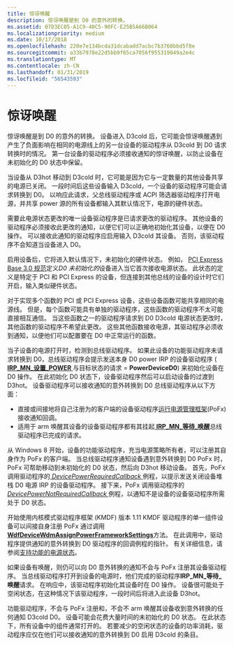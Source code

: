 ```yaml
---
title: 惊讶唤醒
description: 惊讶唤醒是到 D0 的意外的转换。
ms.assetid: 07D3EC05-A1C9-40C5-90FC-E25B5A66B064
ms.localizationpriority: medium
ms.date: 10/17/2018
ms.openlocfilehash: 220e7e134bcda31dcabadd7acbc7b3760bbd5f8e
ms.sourcegitcommit: a33b7978e22d5bb9f65ca7056f955319049a2e4c
ms.translationtype: MT
ms.contentlocale: zh-CN
ms.lasthandoff: 01/31/2019
ms.locfileid: "56543593"
---
```

# <a name="surprise-wake-up"></a>惊讶唤醒


惊讶唤醒是到 D0 的意外的转换。 设备进入 D3cold 后，它可能会惊讶唤醒遇到产生了负面影响在相同的电源线上的另一台设备的驱动程序从 D3cold 到 D0 请求转换时的情况。 第一台设备的驱动程序必须接收通知的惊讶唤醒，以防止设备在未初始化的 D0 状态中保留。

当设备从 D3hot 移动到 D3cold 时，它可能是因为它与一定数量的其他设备共享的电源已关闭。 一段时间后这些设备输入 D3cold，一个设备的驱动程序可能会请求转换到 D0。 以响应此请求，父总线驱动程序或 ACPI 筛选器驱动程序打开电源，并共享 power 源的所有设备都输入其默认情况下，电源的硬件状态。

需要此电源状态更改的唯一设备驱动程序是已请求更改的驱动程序。 其他设备的驱动程序必须接收此更改的通知，以便它们可以正确地初始化其设备，以便在 D0 操作。 可以接收此通知的驱动程序应启用输入 D3cold 其设备。 否则，该驱动程序不会知道当设备进入 D0。

启用设备后，它将进入默认情况下，未初始化的硬件状态。 例如， [PCI Express Base 3.0 规范](http://www.pcisig.com/specifications/pciexpress/specifications/)定义*D0 未初始化的*设备进入当它首次接收电源状态。 此状态的定义是特定于 PCI 和 PCI Express 的设备，但连接到其他总线的设备的设计时它们开启，输入类似硬件状态。

对于实现多个函数的 PCI 或 PCI Express 设备，这些设备函数可能共享相同的电源线。 但是，每个函数可能具有单独的驱动程序，这些函数的驱动程序不太可能直接相互通信。 当这些函数之一的驱动程序请求到 D0 D3cold 电源状态更改时，其他函数的驱动程序不希望此更改。 这些其他函数接收电源，其驱动程序必须收到通知，以便他们可以配置要在 D0 中正常运行的函数。

当子设备的电源打开时，检测到总线驱动程序。 如果此设备的功能驱动程序未请求转换到 D0，总线驱动程序会提示发送本身 D0 power IRP 的设备驱动程序 ( [ **IRP\_MN\_设置\_POWER** ](https://msdn.microsoft.com/library/windows/hardware/ff551744)与目标状态的请求 = **PowerDeviceD0**) 来初始化设备在 D0 操作。 在此初始化 D0 状态下，设备驱动程序然后可以启动设备的过渡到 D3hot。 设备驱动程序可以接收通知的意外转换到 D0 总线驱动程序从以下方面：

-   直接或间接地将自己注册为的客户端的设备驱动程序[运行电源管理框架](overview-of-the-power-management-framework.md)(PoFx) 接收通知回调。
-   适用于 arm 唤醒其设备的设备驱动程序都有其挂起[ **IRP\_MN\_等待\_唤醒**](https://msdn.microsoft.com/library/windows/hardware/ff551766)总线驱动程序已完成的请求。

从 Windows 8 开始，设备的功能驱动程序，充当电源策略所有者，可以注册其自身作为 PoFx 的客户端。 当总线驱动程序通知设备遇到意外转换到 D0 PoFx 时，PoFx 可帮助移动到未初始化的 D0 状态，然后向 D3hot 移动设备。 首先，PoFx 调用驱动程序的[ *DevicePowerRequiredCallback* ](https://msdn.microsoft.com/library/windows/hardware/hh450949)例程，以提示发送关闭设备堆栈 D0 电源 IRP 的设备驱动程序。 接下来，PoFx 调用驱动程序的[ *DevicePowerNotRequiredCallback* ](https://msdn.microsoft.com/library/windows/hardware/hh450946)例程，以通知不是设备的设备驱动程序所需处于 D0 状态。

开始使用内核模式驱动程序框架 (KMDF) 版本 1.11 KMDF 驱动程序的单一组件设备可以间接自身注册 PoFx 通过调用[ **WdfDeviceWdmAssignPowerFrameworkSettings**](https://msdn.microsoft.com/library/windows/hardware/hh451097)方法。 在此调用中，驱动程序提供通知的意外转换到 D0 驱动程序的回调例程的指针。 有关详细信息，请参阅[支持功能的电源状态](https://msdn.microsoft.com/library/windows/hardware/hh451017)。

如果设备有唤醒，则仍可以向 D0 意外转换的通知不会与 PoFx 注册其设备驱动程序。 当总线驱动程序打开到设备的电源时，他们完成的驱动程序**IRP\_MN\_等待\_唤醒**请求。 在响应中，该驱动程序初始化其设备时在 D0 操作。 设备很可能处于空闲状态，在这种情况下该驱动程序，一段时间后将进入此设备 D3hot。

功能驱动程序，不会与 PoFx 注册和，不会不 arm 唤醒其设备收到意外转换的任何通知 D3cold D0。 设备可能会花费大量时间的未初始化的 D0 状态。 在此状态下，所有设备中的组件通常打开的。 若要减少的空闲状态的设备的功率消耗，驱动程序应仅在他们可以接收通知的意外转换到 D0 启用 D3cold 的条目。

 

 




